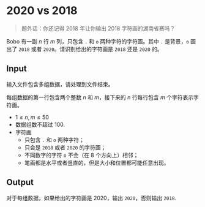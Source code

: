 # 2020 vs 2018

> 题外话：你还记得 2018 年让你输出 2018 字符画的湖南省赛吗？

Bobo 有一副 $n$ 行 $m$ 列，只包含 `.` 和 `o` 两种字符的字符画。其中 `.` 是背景，`o` 画出了 `2018` 或者 `2020`。请识别给出的字符画是 `2018` 还是 `2020` 的。

## Input

输入文件包含多组数据，请处理到文件结束。

每组数据的第一行包含两个整数 $n$ 和 $m$，接下来的 $n$ 行每行包含 $m$ 个字符表示字符画。

* $1 \leq n, m \leq 50$
* 数据组数不超过 $100$.
* 字符画
  * 只包含 `.` 和 `o` 两种字符；
  * 只会是 `2018` 或者 `2020` 的字符画；
  * 不同数字的字符 `o` 不会（在 $8$ 个方向上）相邻；
  * 笔画都是水平或者竖直的，但是大小和位置都可能任意出现。

## Output

对于每组数据，如果给出的字符画是 2020，输出 `2020`，否则输出 `2018`.

<!--SAMPLES-->

